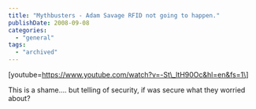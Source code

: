 ```yaml
---
title: "Mythbusters - Adam Savage RFID not going to happen."
publishDate: 2008-09-08
categories: 
  - "general"
tags:
  - "archived"
---
```


\[youtube=https://www.youtube.com/watch?v=-St\_ltH90Oc&hl=en&fs=1\]

This is a shame.... but telling of security, if was secure what they worried about?
